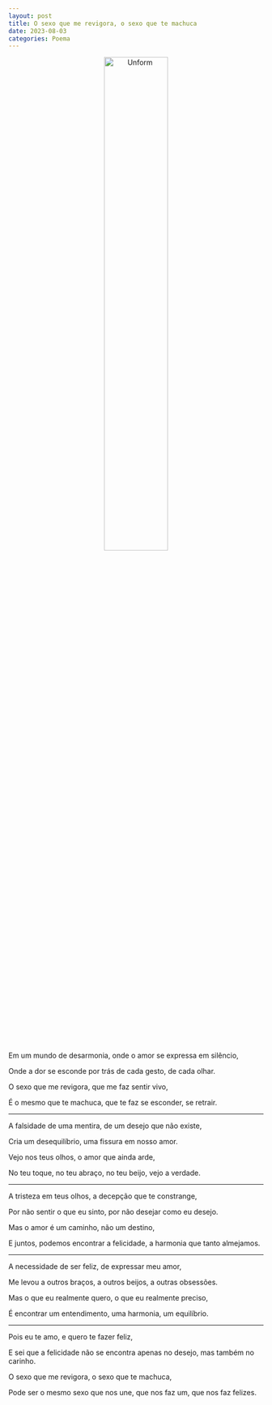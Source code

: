 ```yaml
---
layout: post
title: O sexo que me revigora, o sexo que te machuca
date: 2023-08-03
categories: Poema
---
```


<p align="center">
<img src="{{ site.baseurl }}/images/2023-08-03-O-sexo-que-me-revigora--o-sexo-que-te-machuca.png" height="50%" width="50%" alt="Unform" />
 </p>

Em um mundo de desarmonia, onde o amor se expressa em silêncio,

Onde a dor se esconde por trás de cada gesto, de cada olhar.

O sexo que me revigora, que me faz sentir vivo,

É o mesmo que te machuca, que te faz se esconder, se retrair.

---

A falsidade de uma mentira, de um desejo que não existe,

Cria um desequilíbrio, uma fissura em nosso amor.

Vejo nos teus olhos, o amor que ainda arde,

No teu toque, no teu abraço, no teu beijo, vejo a verdade.

---

A tristeza em teus olhos, a decepção que te constrange,

Por não sentir o que eu sinto, por não desejar como eu desejo.

Mas o amor é um caminho, não um destino,

E juntos, podemos encontrar a felicidade, a harmonia que tanto almejamos.

---

A necessidade de ser feliz, de expressar meu amor,

Me levou a outros braços, a outros beijos, a outras obsessões.

Mas o que eu realmente quero, o que eu realmente preciso,

É encontrar um entendimento, uma harmonia, um equilíbrio.

---

Pois eu te amo, e quero te fazer feliz,

E sei que a felicidade não se encontra apenas no desejo, mas também no carinho.

O sexo que me revigora, o sexo que te machuca,

Pode ser o mesmo sexo que nos une, que nos faz um, que nos faz felizes.